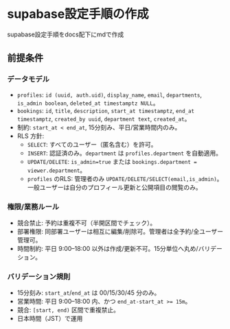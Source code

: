 # supabase設定手順の作成
supabase設定手順をdocs配下にmdで作成

## 前提条件

### データモデル
- `profiles`: `id (uuid, auth.uid)`, `display_name`, `email`, `departments`, `is_admin boolean`, `deleted_at timestamptz NULL`。
- `bookings`: `id`, `title`, `description`, `start_at timestamptz`, `end_at timestamptz`, `created_by uuid`, `department text`, `created_at`。
- 制約: `start_at < end_at`, 15分刻み、平日/営業時間内のみ。
- RLS 方針:
  - `SELECT`: すべてのユーザー（匿名含む）を許可。
  - `INSERT`: 認証済のみ。`department` は `profiles.department` を自動適用。
  - `UPDATE/DELETE`: `is_admin=true` または `bookings.department = viewer.department`。
  - `profiles` のRLS: 管理者のみ `UPDATE/DELETE/SELECT(email,is_admin)`。一般ユーザーは自分のプロフィール更新と公開項目の閲覧のみ。

### 権限/業務ルール
- 競合禁止: 予約は重複不可（半開区間でチェック）。
- 部署権限: 同部署ユーザーは相互に編集/削除可。管理者は全予約/全ユーザー管理可。
- 時間制約: 平日 9:00–18:00 以外は作成/更新不可。15分単位へ丸め/バリデーション。

### バリデーション規則
- 15分刻み: `start_at`/`end_at` は 00/15/30/45 分のみ。
- 営業時間: 平日 9:00–18:00 内、かつ `end_at-start_at >= 15m`。
- 競合: `[start, end)` 区間で重複禁止。
- 日本時間（JST）で運用